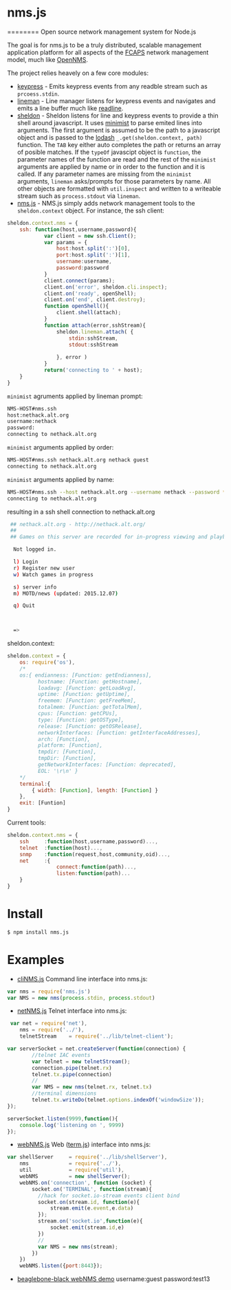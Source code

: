 # nms.js 
========
Open source network management system for Node.js

The goal is for nms.js to be a truly distributed, scalable management application platform for all aspects of the [FCAPS](https://en.wikipedia.org/wiki/FCAPS) network management model, much like [OpenNMS](http://www.opennms.org).

The project relies heavely on a few core modules:



+ [keypress](https://github.com/TooTallNate/keypress) - Emits keypress events from any readble stream such as `prcoess.stdin`.
+ [lineman](https://github.com/PrimeEuler/nms.js/blob/master/lib/sheldon/lib/lineman.js) - Line manager listens for keypress events and navigates and emits a line buffer much like [readline](https://github.com/nodejs/node/blob/master/lib/readline.js).
+ [sheldon](https://github.com/PrimeEuler/nms.js/tree/master/lib/sheldon) - Sheldon listens for line and keypress events to provide a thin shell around javascript. It uses [minimist](https://github.com/substack/minimist) to parse emited lines into arguments. The first argument is assumed to be the path to a javascript object and is passed to the [lodash](https://github.com/lodash/lodash) `_.get(sheldon.context, path)` function. The `TAB` key either auto completes the path or returns an array of posible matches. If the `typeOf` javascipt object is `function`,  the parameter names of the function are read and the rest of the `minimist` arguments are applied by name or in order to the function and it is called. If any parameter names are missing from the `minimist` arguments, `lineman` asks/prompts for those parameters by name.  All other objects are formatted with `util.inspect` and written to a writeable stream such as `process.stdout` via `lineman`. 
+ [nms.js](https://github.com/PrimeEuler/nms.js) - NMS.js simply adds network management tools to the `sheldon.context` object. For instance, the ssh client:
```javascript
sheldon.context.nms = {
    ssh: function(host,username,password){
            var client = new ssh.Client();
            var params = {
                host:host.split(':')[0],
                port:host.split(':')[1],
                username:username,
                password:password
            }
            client.connect(params);
            client.on('error', sheldon.cli.inspect);
            client.on('ready', openShell);
            client.on('end', client.destroy);
            function openShell(){
                client.shell(attach);
            }
            function attach(error,sshStream){
                sheldon.lineman.attach( { 
                    stdin:sshStream, 
                    stdout:sshStream 
                    
                }, error )
            }
            return('connecting to ' + host);
    }
}
```
`minimist` agruments applied by lineman prompt:
```bash
NMS-HOST#nms.ssh
host:nethack.alt.org
username:nethack
password:
connecting to nethack.alt.org
```
`minimist` arguments applied by order:
```bash
NMS-HOST#nms.ssh nethack.alt.org nethack guest
connecting to nethack.alt.org
```
`minimist` arguments applied by name:
```bash
NMS-HOST#nms.ssh --host nethack.alt.org --username nethack --password *****
connecting to nethack.alt.org
```
resulting in a ssh shell connection to nethack.alt.org
```bash
 ## nethack.alt.org - http://nethack.alt.org/
 ##
 ## Games on this server are recorded for in-progress viewing and playback!

  Not logged in.

  l) Login
  r) Register new user
  w) Watch games in progress

  s) server info
  m) MOTD/news (updated: 2015.12.07)

  q) Quit



  =>
```
sheldon.context:
```javascript
sheldon.context = {
    os: require('os'),
    /*
    os:{ endianness: [Function: getEndianness],                                        
          hostname: [Function: getHostname],                                            
          loadavg: [Function: getLoadAvg],                                              
          uptime: [Function: getUptime],                                                
          freemem: [Function: getFreeMem],                                              
          totalmem: [Function: getTotalMem],                                            
          cpus: [Function: getCPUs],                                                    
          type: [Function: getOSType],                                                  
          release: [Function: getOSRelease],                                            
          networkInterfaces: [Function: getInterfaceAddresses],                         
          arch: [Function],                                                             
          platform: [Function],                                                         
          tmpdir: [Function],                                                           
          tmpDir: [Function],                                                           
          getNetworkInterfaces: [Function: deprecated],                                 
          EOL: '\r\n' }
    */
    terminal:{
        { width: [Function], length: [Function] } 
    },
    exit: [Funtion]
}
```
Current tools:
```javascript
sheldon.context.nms = {
    ssh     :function(host,username,password)...,
    telnet  :function(host)...,
    snmp    :function(request,host,community,oid)...,
    net     :{
                connect:function(path)...,
                listen:function(path)...
    }
}
```


Install
=======

```bash
$ npm install nms.js
```


Examples
===============

* [cliNMS.js](https://github.com/PrimeEuler/nms.js/blob/master/example/cliNMS.js) Command line interface into nms.js: 

```javascript
var nms = require('nms.js')
var NMS = new nms(process.stdin, process.stdout)
```
* [netNMS.js](https://github.com/PrimeEuler/nms.js/blob/master/example/netNMS.js) Telnet interface into nms.js: 

```javascript
 var net = require('net'),
    nms = require('../'),
    telnetStream    = require('../lib/telnet-client');

var serverSocket = net.createServer(function(connection) {
        //telnet IAC events
        var telnet = new telnetStream();  
        connection.pipe(telnet.rx)
        telnet.tx.pipe(connection)
        //
        var NMS = new nms(telnet.rx, telnet.tx)
        //terminal dimensions
        telnet.tx.writeDo(telnet.options.indexOf('windowSize'));
});

serverSocket.listen(9999,function(){
    console.log('listening on ', 9999)
});
```

* [webNMS.js](https://github.com/PrimeEuler/nms.js/blob/master/example/webNMS.js) Web ([term.js](https://github.com/chjj/term.js)) interface into nms.js:
```javascript
var shellServer     = require('../lib/shellServer'),
    nms             = require('../'),
    util            = require('util'),
    webNMS          = new shellServer();
    webNMS.on('connection', function (socket) {
        socket.on('TERMINAL', function(stream){
          //hack for socket.io-stream events client bind
          socket.on(stream.id, function(e){
              stream.emit(e.event,e.data)
          });
          stream.on('socket.io',function(e){
              socket.emit(stream.id,e)
          })
          //
          var NMS = new nms(stream);
        })
    })
    webNMS.listen({port:8443});
```
* [beaglebone-black webNMS demo](https://webnms.ddns.net:8443) 
    username:guest
    password:test13
